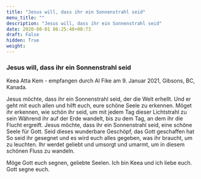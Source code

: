 ```yaml
---
title: "Jesus will, dass ihr ein Sonnenstrahl seid"
menu_title: ""
description: "Jesus will, dass ihr ein Sonnenstrahl seid"
date: 2020-08-01 06:25:48+00:73
draft: False
hidden: True
weight:
---
```

### Jesus will, dass ihr ein Sonnenstrahl seid

Keea Atta Kem - empfangen durch Al Fike am 9. Januar 2021, Gibsons, BC, Kanada.

Jesus möchte, dass ihr ein Sonnenstrahl seid, der die Welt erhellt.
Und er geht mit euch allen und hilft euch, eure schöne Seele zu erkennen.
Möget ihr erkennen, wie schön ihr seid, um mit jedem Tag dieser Lichtstrahl zu sein
Während ihr auf der Erde wandelt, bis zu dem Tag, an dem ihr die Flucht ergreift.
Jesus möchte, dass ihr ein Sonnenstrahl seid, eine schöne Seele für Gott.
Seid dieses wunderbare Geschöpf, das Gott geschaffen hat
So seid ihr gesegnet und es wird euch alles gegeben, was ihr braucht, um zu leuchten.
Ihr werdet geliebt und umsorgt und umarmt, um in diesem schönen Fluss zu wandeln.

Möge Gott euch segnen, geliebte Seelen. Ich bin Keea und ich liebe euch. Gott segne euch.
